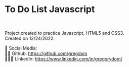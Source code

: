<h1>To Do List Javascript</h1> <br />

Project created to practice Javascript, HTML5 and CSS3. <br />
Created on 12/24/2022. <br />

📌 Social Media: <br />
🐱‍👤 Github: https://github.com/gregdom <br />
👨🏾‍💼 LinkedIn: https://www.linkedin.com/in/gregorydom/
